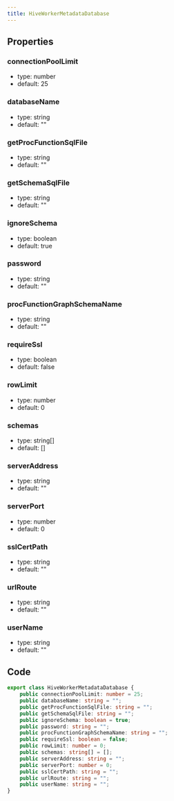 ```yaml
---
title: HiveWorkerMetadataDatabase
---
```


## Properties

### connectionPoolLimit

-   type: number
-   default: 25

### databaseName

-   type: string
-   default: ""

### getProcFunctionSqlFile

-   type: string
-   default: ""

### getSchemaSqlFile

-   type: string
-   default: ""

### ignoreSchema

-   type: boolean
-   default: true

### password

-   type: string
-   default: ""

### procFunctionGraphSchemaName

-   type: string
-   default: ""

### requireSsl

-   type: boolean
-   default: false

### rowLimit

-   type: number
-   default: 0

### schemas

-   type: string[]
-   default: []

### serverAddress

-   type: string
-   default: ""

### serverPort

-   type: number
-   default: 0

### sslCertPath

-   type: string
-   default: ""

### urlRoute

-   type: string
-   default: ""

### userName

-   type: string
-   default: ""

## Code

``` ts
export class HiveWorkerMetadataDatabase {
    public connectionPoolLimit: number = 25;
    public databaseName: string = "";
    public getProcFunctionSqlFile: string = "";
    public getSchemaSqlFile: string = "";
    public ignoreSchema: boolean = true;
    public password: string = "";
    public procFunctionGraphSchemaName: string = "";
    public requireSsl: boolean = false;
    public rowLimit: number = 0;
    public schemas: string[] = [];
    public serverAddress: string = "";
    public serverPort: number = 0;
    public sslCertPath: string = "";
    public urlRoute: string = "";
    public userName: string = "";
}
```
